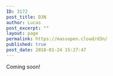 ```yaml
---
ID: 3172
post_title: D3N
author: Lucas
post_excerpt: ""
layout: page
permalink: https://massopen.cloud/d3n/
published: true
post_date: 2018-01-24 15:27:47
---
```

Coming soon!